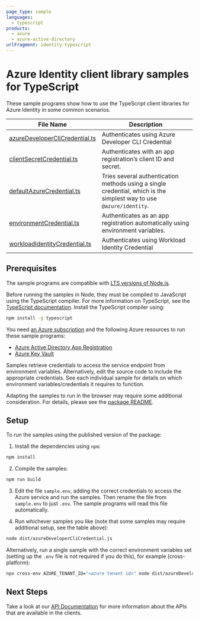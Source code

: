 ```yaml
---
page_type: sample
languages:
  - typescript
products:
  - azure
  - azure-active-directory
urlFragment: identity-typescript
---
```


# Azure Identity client library samples for TypeScript

These sample programs show how to use the TypeScript client libraries for Azure Identity in some common scenarios.

| **File Name**                                                 | **Description**                                                                                                     |
| ------------------------------------------------------------- | ------------------------------------------------------------------------------------------------------------------- |
| [azureDeveloperCliCredential.ts][azuredeveloperclicredential] | Authenticates using Azure Developer CLI Credential                                                                  |
| [clientSecretCredential.ts][clientsecretcredential]           | Authenticates with an app registration’s client ID and secret.                                                      |
| [defaultAzureCredential.ts][defaultazurecredential]           | Tries several authentication methods using a single credential, which is the simplest way to use `@azure/identity`. |
| [environmentCredential.ts][environmentcredential]             | Authenticates as an app registration automatically using environment variables.                                     |
| [workloadIdentityCredential.ts][workloadidentitycredential]   | Authenticates using Workload Identity Credential                                                                    |

## Prerequisites

The sample programs are compatible with [LTS versions of Node.js](https://github.com/nodejs/release#release-schedule).

Before running the samples in Node, they must be compiled to JavaScript using the TypeScript compiler. For more information on TypeScript, see the [TypeScript documentation][typescript]. Install the TypeScript compiler using:

```bash
npm install -g typescript
```

You need [an Azure subscription][freesub] and the following Azure resources to run these sample programs:

- [Azure Active Directory App Registration][createinstance_azureactivedirectoryappregistration]
- [Azure Key Vault][createinstance_azurekeyvault]

Samples retrieve credentials to access the service endpoint from environment variables. Alternatively, edit the source code to include the appropriate credentials. See each individual sample for details on which environment variables/credentials it requires to function.

Adapting the samples to run in the browser may require some additional consideration. For details, please see the [package README][package].

## Setup

To run the samples using the published version of the package:

1. Install the dependencies using `npm`:

```bash
npm install
```

2. Compile the samples:

```bash
npm run build
```

3. Edit the file `sample.env`, adding the correct credentials to access the Azure service and run the samples. Then rename the file from `sample.env` to just `.env`. The sample programs will read this file automatically.

4. Run whichever samples you like (note that some samples may require additional setup, see the table above):

```bash
node dist/azureDeveloperCliCredential.js
```

Alternatively, run a single sample with the correct environment variables set (setting up the `.env` file is not required if you do this), for example (cross-platform):

```bash
npx cross-env AZURE_TENANT_ID="<azure tenant id>" node dist/azureDeveloperCliCredential.js
```

## Next Steps

Take a look at our [API Documentation][apiref] for more information about the APIs that are available in the clients.

[azuredeveloperclicredential]: https://github.com/Azure/azure-sdk-for-js/blob/main/sdk/identity/identity/samples/v3/typescript/src/azureDeveloperCliCredential.ts
[clientsecretcredential]: https://github.com/Azure/azure-sdk-for-js/blob/main/sdk/identity/identity/samples/v3/typescript/src/clientSecretCredential.ts
[defaultazurecredential]: https://github.com/Azure/azure-sdk-for-js/blob/main/sdk/identity/identity/samples/v3/typescript/src/defaultAzureCredential.ts
[environmentcredential]: https://github.com/Azure/azure-sdk-for-js/blob/main/sdk/identity/identity/samples/v3/typescript/src/environmentCredential.ts
[workloadidentitycredential]: https://github.com/Azure/azure-sdk-for-js/blob/main/sdk/identity/identity/samples/v3/typescript/src/workloadIdentityCredential.ts
[apiref]: https://docs.microsoft.com/javascript/api/@azure/identity
[freesub]: https://azure.microsoft.com/free/
[createinstance_azureactivedirectoryappregistration]: https://docs.microsoft.com/azure/active-directory/develop/quickstart-register-app
[createinstance_azurekeyvault]: https://docs.microsoft.com/azure/key-vault/quick-create-portal
[package]: https://github.com/Azure/azure-sdk-for-js/tree/main/sdk/identity/identity/README.md
[typescript]: https://www.typescriptlang.org/docs/home.html
